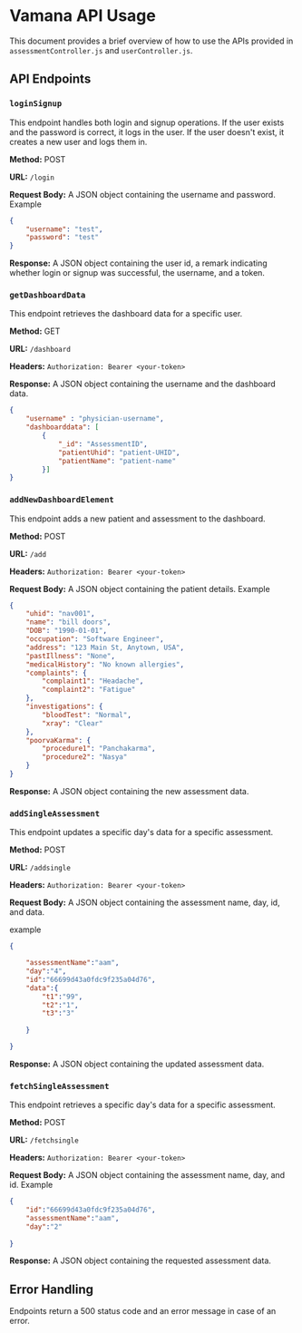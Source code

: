 # Vamana API Usage

This document provides a brief overview of how to use the APIs provided in `assessmentController.js` and `userController.js`.

## API Endpoints

### `loginSignup`

This endpoint handles both login and signup operations. If the user exists and the password is correct, it logs in the user. If the user doesn't exist, it creates a new user and logs them in.

**Method:** POST

**URL:** `/login`

**Request Body:** A JSON object containing the username and password.
Example
```json
{
    "username": "test",
    "password": "test"
}
```

**Response:** A JSON object containing the user id, a remark indicating whether login or signup was successful, the username, and a token.

### `getDashboardData`

This endpoint retrieves the dashboard data for a specific user.

**Method:** GET

**URL:** `/dashboard`

**Headers:** `Authorization: Bearer <your-token>`

**Response:** A JSON object containing the username and the dashboard data.
```json
{
    "username" : "physician-username",
    "dashboarddata": [
        {
            "_id": "AssessmentID",
            "patientUhid": "patient-UHID",
            "patientName": "patient-name"
        }]
}
```

### `addNewDashboardElement`

This endpoint adds a new patient and assessment to the dashboard.

**Method:** POST

**URL:** `/add`

**Headers:** `Authorization: Bearer <your-token>`

**Request Body:** A JSON object containing the patient details.
Example
```json
{
    "uhid": "nav001",
    "name": "bill doors",
    "DOB": "1990-01-01",
    "occupation": "Software Engineer",
    "address": "123 Main St, Anytown, USA",
    "pastIllness": "None",
    "medicalHistory": "No known allergies",
    "complaints": {
        "complaint1": "Headache",
        "complaint2": "Fatigue"
    },
    "investigations": {
        "bloodTest": "Normal",
        "xray": "Clear"
    },
    "poorvaKarma": {
        "procedure1": "Panchakarma",
        "procedure2": "Nasya"
    }
}
```

**Response:** A JSON object containing the new assessment data.

### `addSingleAssessment`

This endpoint updates a specific day's data for a specific assessment.

**Method:** POST

**URL:** `/addsingle`

**Headers:** `Authorization: Bearer <your-token>`

**Request Body:** A JSON object containing the assessment name, day, id, and data.


example
```json
{

    "assessmentName":"aam",
    "day":"4",
    "id":"66699d43a0fdc9f235a04d76",
    "data":{
        "t1":"99",
        "t2":"1",
        "t3":"3"
        
    }

}
```

**Response:** A JSON object containing the updated assessment data.

### `fetchSingleAssessment`

This endpoint retrieves a specific day's data for a specific assessment.

**Method:** POST

**URL:** `/fetchsingle`

**Headers:** `Authorization: Bearer <your-token>`

**Request Body:** A JSON object containing the assessment name, day, and id.
Example

```json
{   
    "id":"66699d43a0fdc9f235a04d76",
    "assessmentName":"aam",
    "day":"2"
    
}
```


**Response:** A JSON object containing the requested assessment data.

## Error Handling

Endpoints return a 500 status code and an error message in case of an error.
